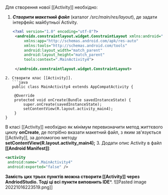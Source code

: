 Для створення нової [[Activity]] необхідно:
1. ***Створити макетний файл*** (каталог */src/main/res/layout*), де задати інтерфейс майбутньої Activity.
   ```xml
   <?xml version="1.0" encoding="utf-8"?>  
	<androidx.constraintlayout.widget.ConstraintLayout xmlns:android="http://schemas.android.com/apk/res/android"  
	    xmlns:app="http://schemas.android.com/apk/res-auto"  
	    xmlns:tools="http://schemas.android.com/tools"  
	    android:layout_width="match_parent"  
	    android:layout_height="match_parent"  
	    tools:context=".MainActivity4">  
	  
	</androidx.constraintlayout.widget.ConstraintLayout>
```
2. Створити клас [[Activity]].
   ```java
   public class MainActivity4 extends AppCompatActivity {  
  
    @Override  
    protected void onCreate(Bundle savedInstanceState) {  
        super.onCreate(savedInstanceState);  
        setContentView(R.layout.activity_main4);  
    }  
}
```
В класі [[Activity]] необхідно як мінімум перевизначити метод життєвого циклу **onCreate**, де потрібно вказати макетний файл, з яким зв'язується [[Activity]], за допомогою методу **setContentView(R.layout.activity_main4);**
3. Додати опис Activity в файл **[[Android Manifest]]**:
   ```xml
   <activity  
    android:name=".MainActivity4"  
    android:exported="false" />
```

**Замість цих трьох пунктів можна створити [[Activity]] через AndriodStudio. Тоді ці всі пункти виповнить IDE***.
![[Pasted image 20221016223519.png]]
